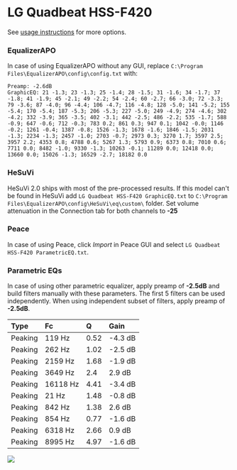 # LG Quadbeat HSS-F420
See [usage instructions](https://github.com/jaakkopasanen/AutoEq#usage) for more options.

### EqualizerAPO
In case of using EqualizerAPO without any GUI, replace `C:\Program Files\EqualizerAPO\config\config.txt`
with:
```
Preamp: -2.6dB
GraphicEQ: 21 -1.3; 23 -1.3; 25 -1.4; 28 -1.5; 31 -1.6; 34 -1.7; 37 -1.8; 41 -1.9; 45 -2.1; 49 -2.2; 54 -2.4; 60 -2.7; 66 -3.0; 72 -3.3; 79 -3.6; 87 -4.0; 96 -4.4; 106 -4.7; 116 -4.8; 128 -5.0; 141 -5.2; 155 -5.4; 170 -5.4; 187 -5.3; 206 -5.3; 227 -5.0; 249 -4.9; 274 -4.6; 302 -4.2; 332 -3.9; 365 -3.5; 402 -3.1; 442 -2.5; 486 -2.2; 535 -1.7; 588 -0.9; 647 -0.6; 712 -0.3; 783 0.2; 861 0.3; 947 0.1; 1042 -0.0; 1146 -0.2; 1261 -0.4; 1387 -0.8; 1526 -1.3; 1678 -1.6; 1846 -1.5; 2031 -1.3; 2234 -1.3; 2457 -1.0; 2703 -0.7; 2973 0.3; 3270 1.7; 3597 2.5; 3957 2.2; 4353 0.8; 4788 0.6; 5267 1.3; 5793 0.9; 6373 0.8; 7010 0.6; 7711 0.0; 8482 -1.0; 9330 -1.3; 10263 -0.1; 11289 0.0; 12418 0.0; 13660 0.0; 15026 -1.3; 16529 -2.7; 18182 0.0
```

### HeSuVi
HeSuVi 2.0 ships with most of the pre-processed results. If this model can't be found in HeSuVi add
`LG Quadbeat HSS-F420 GraphicEQ.txt` to `C:\Program Files\EqualizerAPO\config\HeSuVi\eq\custom\` folder.
Set volume attenuation in the Connection tab for both channels to **-25**

### Peace
In case of using Peace, click *Import* in Peace GUI and select `LG Quadbeat HSS-F420 ParametricEQ.txt`.

### Parametric EQs
In case of using other parametric equalizer, apply preamp of **-2.5dB** and build filters manually
with these parameters. The first 5 filters can be used independently.
When using independent subset of filters, apply preamp of **-2.5dB**.

| Type    | Fc       |    Q | Gain    |
|:--------|:---------|:-----|:--------|
| Peaking | 119 Hz   | 0.52 | -4.3 dB |
| Peaking | 262 Hz   | 1.02 | -2.5 dB |
| Peaking | 2159 Hz  | 1.68 | -1.9 dB |
| Peaking | 3649 Hz  | 2.4  | 2.9 dB  |
| Peaking | 16118 Hz | 4.41 | -3.4 dB |
| Peaking | 21 Hz    | 1.48 | -0.8 dB |
| Peaking | 842 Hz   | 1.38 | 2.6 dB  |
| Peaking | 854 Hz   | 0.77 | -1.6 dB |
| Peaking | 6318 Hz  | 2.66 | 0.9 dB  |
| Peaking | 8995 Hz  | 4.97 | -1.6 dB |

![](https://raw.githubusercontent.com/jaakkopasanen/AutoEq/master/results/innerfidelity/sbaf-serious/LG%20Quadbeat%20HSS-F420/LG%20Quadbeat%20HSS-F420.png)